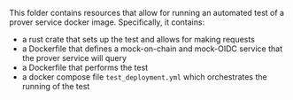 
This folder contains resources that allow for running an automated test of
a prover service docker image. Specifically, it contains:

- a rust crate that sets up the test and allows for making requests
- a Dockerfile that defines a mock-on-chain and mock-OIDC service that the
  prover service will query
- a Dockerfile that performs the test
- a docker compose file `test_deployment.yml` which orchestrates the
  running of the test
